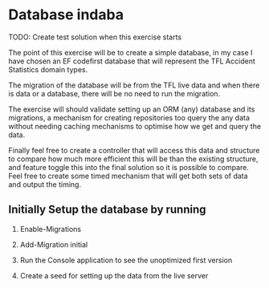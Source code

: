 ﻿# Database indaba

TODO: Create test solution when this exercise starts

The point of this exercise will be to create a simple database, in my case I have chosen an EF codefirst database that will represent the TFL Accident Statistics domain types.

The migration of the database will be from the TFL live data and when there is data or a database, there will be no need to run the migration.

The exercise will should validate setting up an ORM (any) database and its migrations, a mechanism for creating repositories too query the  any data without needing caching mechanisms to optimise how we get and query the data.

Finally feel free to create a controller that will access this data and structure to compare how much more efficient this will be than the existing structure, and feature toggle this into the final solution so it is possible to compare. Feel free to create some timed mechanism that will get both sets of data and output the timing.

## Initially Setup the database by running

1. Enable-Migrations

2. Add-Migration initial

3. Run the Console application to see the unoptimized first version

4. Create a seed for setting up the data from the live server

